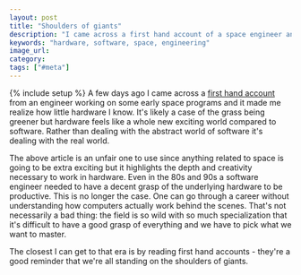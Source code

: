 ```yaml
---
layout: post
title: "Shoulders of giants"
description: "I came across a first hand account of a space engineer and it's incredible to see the challenges they had to solve."
keywords: "hardware, software, space, engineering"
image_url:
category:
tags: ["#meta"]
---
```

{% include setup %}
A few days ago I came across a [first hand account](https://www.thespacereview.com/article/3833/1) from an engineer working on some early space programs and it made me realize how little hardware I know. It's likely a case of the grass being greener but hardware feels like a whole new exciting world compared to software. Rather than dealing with the abstract world of software it's dealing with the real world.

The above article is an unfair one to use since anything related to space is going to be extra exciting but it highlights the depth and creativity necessary to work in hardware. Even in the 80s and 90s a software engineer needed to have a decent grasp of the underlying hardware to be productive. This is no longer the case. One can go through a career without understanding how computers actually work behind the scenes. That's not necessarily a bad thing: the field is so wild with so much specialization that it's difficult to have a good grasp of everything and we have to pick what we want to master.

The closest I can get to that era is by reading first hand accounts - they're a good reminder that we're all standing on the shoulders of giants.
